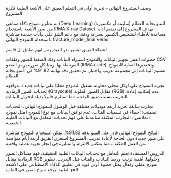 وصف المشروع النهائي – تجربة أولى في التعلم العميق على الأشعة الطبية
فكرة المشروع

تم تطوير نموذج ذكاء صناعي (Deep Learning) للتنبؤ بحالة العظام (سليمة أو مكسورة) من صور الأشعة باستخدام IRMA X-ray Dataset. 
يهدف المشروع إلى تقديم أداة مساعدة للأطباء لتشخيص الكسور بسرعة ودقة، 
مع دعم التنبؤ على بيانات جديدة مباشرة باستخدام النموذج النهائي fracture_model_final.keras.

أعضاء الفريق
تيسير بدر العيدروس
ايهم صادق ال قاسم

خطوات العمل
تجهيز البيانات والنموذج
استيراد البيانات وفك الضغط للصور وملفات CSV المرتبطة بها.
ربط كل صورة برمز العضو (IRMA code) وتحضيرها لتغذية النموذج.
تقسيم البيانات إلى مجموعة تدريب واختبار.
تم تحقيق دقة نهائية 91.82% في التنبؤ بحالة العظام.

تجربة النموذج على لوكل محلي
محاولة تشغيل النموذج محليًا على بيانات جديدة.
مواجهة تحديات الصور الرمادية (Grayscale) مقابل الصور الملونة (RGB).
عدم إمكانية إعادة التدريب بسبب ضيق الوقت، مما استلزم حلولًا بديلة لتحويل البيانات.

تجارب سابقة
تجربة أربعة موديلات مختلفة قبل الوصول للنموذج النهائي.
التحديات تضمنت:
أخطاء في تسميات الفئات.
عدم توافق البيانات مع نوع النموذج (مثل نموذج الملابس).
التجارب المكثفة ساعدتنا على فهم تحديات التعامل مع البيانات الطبية الحقيقية.

النتائج
النموذج النهائي قادر على التنبؤ بدقة 91.82%.
يمكن استخدام النموذج مباشرة على صور جديدة دون الحاجة لإعادة تدريب.
المشروع استغرق الفريق أربعة أيام متواصلة من العمل المكثف، مما يعكس الالتزام والمثابرة في إنجاز تجربة عملية واقعية.

الدروس المستفادة
تعلم التعامل مع تحديات البيانات الطبية الحقيقية.
فهم مشاكل الصور الرمادية مقابل RGB وحلولها.
أهمية ترتيب وربط البيانات والفئات قبل التدريب.
تطوير نموذج عملي وفعال يمثل خطوة أولى قوية في تطبيق الذكاء الاصطناعي على الأشعة الطبية.
يوجد شرح مفص في الملف pdf
